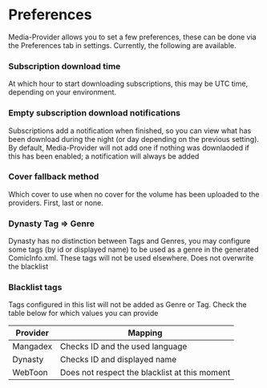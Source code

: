 # Preferences

Media-Provider allows you to set a few preferences, these can be done via the Preferences tab in settings.
Currently, the following are available.

### Subscription download time
At which hour to start downloading subscriptions, this may be UTC time, depending on your environment.

### Empty subscription download notifications
Subscriptions add a notification when finished, so you can view what has been download during the night
(or day depending on the previous setting). By default, Media-Provider will not add one if nothing was downlaoded
if this has been enabled; a notification will always be added

### Cover fallback method
Which cover to use when no cover for the volume has been uploaded to the providers. First, last or none.

### Dynasty Tag => Genre
Dynasty has no distinction between Tags and Genres, you may configure some tags (by id or displayed name) to be used as
a genre in the generated ComicInfo.xml. These tags will not be used elsewhere. Does not overwrite the blacklist

### Blacklist tags
Tags configured in this list will not be added as Genre or Tag.
Check the table below for which values you can provide

| Provider  | Mapping                                       |
|-----------|-----------------------------------------------|
| Mangadex  | Checks ID and the used language               |
| Dynasty   | Checks ID and displayed name                  |
| WebToon   | Does not respect the blacklist at this moment |
